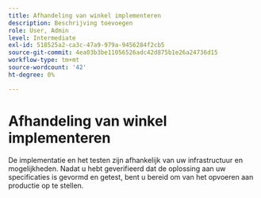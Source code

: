 ```yaml
---
title: Afhandeling van winkel implementeren
description: Beschrijving toevoegen
role: User, Admin
level: Intermediate
exl-id: 518525a2-ca3c-47a9-979a-9456284f2cb5
source-git-commit: 4ea03b3be11056526adc42d875b1e26a24736d15
workflow-type: tm+mt
source-wordcount: '42'
ht-degree: 0%

---
```


# Afhandeling van winkel implementeren

De implementatie en het testen zijn afhankelijk van uw infrastructuur en mogelijkheden. Nadat u hebt geverifieerd dat de oplossing aan uw specificaties is gevormd en getest, bent u bereid om van het opvoeren aan productie op te stellen.

